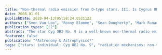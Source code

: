 ```yaml
---
title: "Non-thermal radio emission from O-type stars. III. Is Cygnus OB2 No. 9 a wind-colliding binary?"
date: 2008-01-01
publishDate: 2020-04-13T05:58:24.052112Z
authors: ["Sven Van Loo", "Ronny Blomme", "Sean Dougherty", "Mark Runacres"]
publication_types: ["2"]
abstract: "The star Cyg OB2 No. 9 is a well-known non-thermal radio emitter. Recent theoretical work suggests that all such O-stars should be in a binary or a multiple system. However, there is no spectroscopic evidence of a binary component. Re-analysis of radio observations from the VLA of this system over 25 years has revealed that the non-thermal emission varies with a period of 2.35±0.02 yr. This is interpreted as a strong suggestion of a binary system, with the non-thermal emission arising in a wind-collision region. We derived some preliminary orbital parameters for this putative binary and revised the mass-loss rate of the primary star downward from previous estimates. Appendix A is only available in electronic form at http://www.aanda.org"
featured: false
publication: "*Astronomy & Astrophysics*"
tags: ["stars: individual: Cyg OB2 No. 9", "radiation mechanisms: non-thermal", "stars: mass-loss"]
---
```


